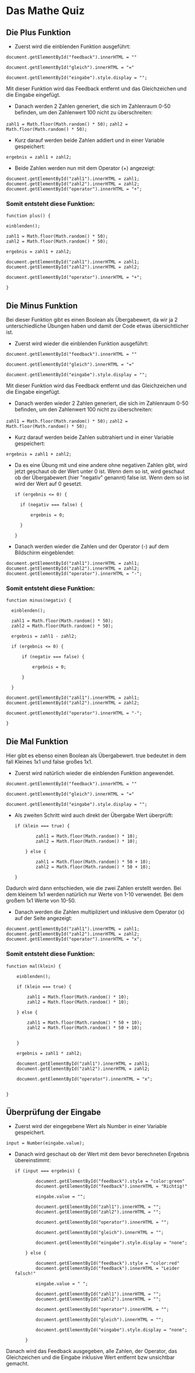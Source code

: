 # Das Mathe Quiz


## Die Plus Funktion

* Zuerst wird die einblenden Funktion ausgeführt:

`document.getElementById("feedback").innerHTML = ""`

`document.getElementById("gleich").innerHTML = "="`

`document.getElementById("eingabe").style.display = "";`

Mit dieser Funktion wird das Feedback entfernt und das Gleichzeichen und die Eingabe eingefügt.


* Danach werden 2 Zahlen generiert, die sich im Zahlenraum 0-50 befinden, um den Zahlenwert 100 nicht zu überschreiten:

`zahl1 = Math.floor(Math.random() * 50);`
`zahl2 = Math.floor(Math.random() * 50);`

* Kurz darauf werden beide Zahlen addiert und in einer Variable gespeichert:

`ergebnis = zahl1 + zahl2;`

* Beide Zahlen werden nun mit dem Operator (+) angezeigt:

`document.getElementById("zahl1").innerHTML = zahl1;`
`document.getElementById("zahl2").innerHTML = zahl2;`
`document.getElementById("operator").innerHTML = "+";`

### Somit entsteht diese Funktion:

    function plus() {

    einblenden();

    zahl1 = Math.floor(Math.random() * 50);
    zahl2 = Math.floor(Math.random() * 50);

    ergebnis = zahl1 + zahl2;

    document.getElementById("zahl1").innerHTML = zahl1;
    document.getElementById("zahl2").innerHTML = zahl2;

    document.getElementById("operator").innerHTML = "+";

    }
    
## Die Minus Funktion

Bei dieser Funktion gibt es einen Boolean als Übergabewert, da wir ja 2 unterschiedliche Übungen haben und damit der Code etwas übersichtlicher ist.

* Zuerst wird wieder die einblenden Funktion ausgeführt:

`document.getElementById("feedback").innerHTML = ""`

`document.getElementById("gleich").innerHTML = "="`

`document.getElementById("eingabe").style.display = "";`

Mit dieser Funktion wird das Feedback entfernt und das Gleichzeichen und die Eingabe eingefügt.

* Danach werden wieder 2 Zahlen generiert, die sich im Zahlenraum 0-50 befinden, um den Zahlenwert 100 nicht zu überschreiten:

`zahl1 = Math.floor(Math.random() * 50);`
`zahl2 = Math.floor(Math.random() * 50);`

* Kurz darauf werden beide Zahlen subtrahiert und in einer Variable gespeichert:

`ergebnis = zahl1 + zahl2;`

* Da es eine Übung mit und eine andere ohne negativen Zahlen gibt, wird jetzt geschaut ob der Wert unter 0 ist. Wenn dem so ist, wird geschaut ob der Übergabewert (hier "negativ" genannt) false ist. Wenn dem so ist wird der Wert auf 0 gesetzt.

      if (ergebnis <= 0) {

        if (negativ === false) {

            ergebnis = 0;

        }

      }

* Danach werden wieder die Zahlen und der Operator (-) auf dem Bildschirm eingeblendet:

`document.getElementById("zahl1").innerHTML = zahl1;`
`document.getElementById("zahl2").innerHTML = zahl2;`
`document.getElementById("operator").innerHTML = "-";`

### Somit entsteht diese Funktion:

    function minus(negativ) {

      einblenden();

      zahl1 = Math.floor(Math.random() * 50);
      zahl2 = Math.floor(Math.random() * 50);

      ergebnis = zahl1 - zahl2;

      if (ergebnis <= 0) {

          if (negativ === false) {

              ergebnis = 0;

          }

      }

    document.getElementById("zahl1").innerHTML = zahl1;
    document.getElementById("zahl2").innerHTML = zahl2;

    document.getElementById("operator").innerHTML = "-";
    
    }

## Die Mal Funktion

Hier gibt es ebenso einen Boolean als Übergabewert. true bedeutet in dem fall Kleines 1x1 und false großes 1x1.

* Zuerst wird natürlich wieder die einblenden Funktion angewendet.

`document.getElementById("feedback").innerHTML = ""`

`document.getElementById("gleich").innerHTML = "="`

`document.getElementById("eingabe").style.display = "";`

* Als zweiten Schritt wird auch direkt der Übergabe Wert überprüft:

      if (klein === true) {

              zahl1 = Math.floor(Math.random() * 10);
              zahl2 = Math.floor(Math.random() * 10);

          } else {

              zahl1 = Math.floor(Math.random() * 50 + 10);
              zahl2 = Math.floor(Math.random() * 50 + 10);

      }
      
Dadurch wird dann entschieden, wie die zwei Zahlen erstellt werden. Bei dem kleinem 1x1 werden natürlich nur Werte von 1-10 verwendet. Bei dem großem 1x1 Werte von 10-50.

* Danach werden die Zahlen multipliziert und inklusive dem Operator (x) auf der Seite angezeigt:

`document.getElementById("zahl1").innerHTML = zahl1;`
`document.getElementById("zahl2").innerHTML = zahl2;`
`document.getElementById("operator").innerHTML = "x";`

### Somit entsteht diese Funktion:

    function mal(klein) {

        einblenden();

        if (klein === true) {

            zahl1 = Math.floor(Math.random() * 10);
            zahl2 = Math.floor(Math.random() * 10);

        } else {

            zahl1 = Math.floor(Math.random() * 50 + 10);
            zahl2 = Math.floor(Math.random() * 50 + 10);


        }

        ergebnis = zahl1 * zahl2;

        document.getElementById("zahl1").innerHTML = zahl1;
        document.getElementById("zahl2").innerHTML = zahl2;

        document.getElementById("operator").innerHTML = "x";


    }

## Überprüfung der Eingabe

* Zuerst wird der eingegebene Wert als Number in einer Variable gespeichert.

`input = Number(eingabe.value);`

* Danach wird geschaut ob der Wert mit dem bevor berechneten Ergebnis übereinstimmt:

      if (input === ergebnis) {

              document.getElementById("feedback").style = "color:green"
              document.getElementById("feedback").innerHTML = "Richtig!"

              eingabe.value = "";

              document.getElementById("zahl1").innerHTML = "";
              document.getElementById("zahl2").innerHTML = "";

              document.getElementById("operator").innerHTML = "";

              document.getElementById("gleich").innerHTML = "";

              document.getElementById("eingabe").style.display = "none";

          } else {

              document.getElementById("feedback").style = "color:red"
              document.getElementById("feedback").innerHTML = "Leider falsch!"

              eingabe.value = " ";

              document.getElementById("zahl1").innerHTML = "";
              document.getElementById("zahl2").innerHTML = "";

              document.getElementById("operator").innerHTML = "";

              document.getElementById("gleich").innerHTML = "";

              document.getElementById("eingabe").style.display = "none";

          }
Danach wird das Feedback ausgegeben, alle Zahlen, der Operator, das Gleichzeichen und die Eingabe inklusive Wert entfernt bzw unsichtbar gemacht.
